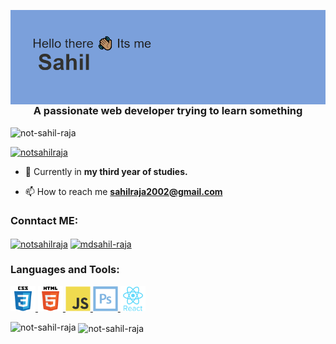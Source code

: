 <img src="header.png"
     alt="Markdown Monster icon"
     style="float: left; margin-right: 10px;" />
<h3 align="center">A passionate web developer trying to learn something</h3>

<p align="left"> <img src="https://komarev.com/ghpvc/?username=not-sahil-raja&label=Profile%20views&color=0e75b6&style=flat" alt="not-sahil-raja" /> </p>

<p align="left"> <a href="https://twitter.com/notsahilraja" target="blank"><img src="https://img.shields.io/twitter/follow/notsahilraja?logo=twitter&style=for-the-badge" alt="notsahilraja" /></a> </p>

- 🌱 Currently in **my third year of studies.**

- 📫 How to reach me **sahilraja2002@gmail.com**

<h3 align="left">Conntact ME:</h3>
<p align="left">
<a href="https://twitter.com/notsahilraja" target="blank"><img align="center" src="https://raw.githubusercontent.com/rahuldkjain/github-profile-readme-generator/master/src/images/icons/Social/twitter.svg" alt="notsahilraja" height="30" width="40" /></a>
<a href="https://linkedin.com/in/mdsahil-raja" target="blank"><img align="center" src="https://raw.githubusercontent.com/rahuldkjain/github-profile-readme-generator/master/src/images/icons/Social/linked-in-alt.svg" alt="mdsahil-raja" height="30" width="40" /></a>
</p>

<h3 align="left">Languages and Tools:</h3>
<p align="left"> <a href="https://www.w3schools.com/css/" target="_blank" rel="noreferrer"> <img src="https://raw.githubusercontent.com/devicons/devicon/master/icons/css3/css3-original-wordmark.svg" alt="css3" width="40" height="40"/> </a> <a href="https://www.w3.org/html/" target="_blank" rel="noreferrer"> <img src="https://raw.githubusercontent.com/devicons/devicon/master/icons/html5/html5-original-wordmark.svg" alt="html5" width="40" height="40"/> </a> <a href="https://developer.mozilla.org/en-US/docs/Web/JavaScript" target="_blank" rel="noreferrer"> <img src="https://raw.githubusercontent.com/devicons/devicon/master/icons/javascript/javascript-original.svg" alt="javascript" width="40" height="40"/> </a> <a href="https://www.photoshop.com/en" target="_blank" rel="noreferrer"> <img src="https://raw.githubusercontent.com/devicons/devicon/master/icons/photoshop/photoshop-line.svg" alt="photoshop" width="40" height="40"/> </a> <a href="https://reactjs.org/" target="_blank" rel="noreferrer"> <img src="https://raw.githubusercontent.com/devicons/devicon/master/icons/react/react-original-wordmark.svg" alt="react" width="40" height="40"/> </a> </p>

<p><img align="left" src="https://github-readme-stats.vercel.app/api/top-langs?username=not-sahil-raja&show_icons=true&locale=en&layout=compact&theme=date_night" alt="not-sahil-raja" /></p>

<p>&nbsp;<img align="center" src="https://github-readme-stats.vercel.app/api?username=not-sahil-raja&show_icons=true&locale=en&theme=date_night" alt="not-sahil-raja" /></p>

